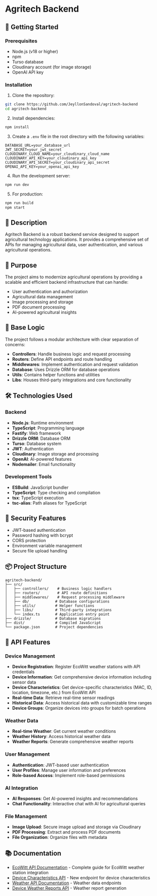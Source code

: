 # Agritech Backend

## 🚀 Getting Started

### Prerequisites
- Node.js (v18 or higher)
- npm
- Turso database
- Cloudinary account (for image storage)
- OpenAI API key

### Installation

1. Clone the repository:
```bash
git clone https://github.com/JeyllonSandoval/agritech-backend
cd agritech-backend
```

2. Install dependencies:
```bash
npm install
```

3. Create a `.env` file in the root directory with the following variables:
```env
DATABASE_URL=your_database_url
JWT_SECRET=your_jwt_secret
CLOUDINARY_CLOUD_NAME=your_cloudinary_cloud_name
CLOUDINARY_API_KEY=your_cloudinary_api_key
CLOUDINARY_API_SECRET=your_cloudinary_api_secret
OPENAI_API_KEY=your_openai_api_key
```

4. Run the development server:
```bash
npm run dev
```

5. For production:
```bash
npm run build
npm start
```

## 📝 Description

Agritech Backend is a robust backend service designed to support agricultural technology applications. It provides a comprehensive set of APIs for managing agricultural data, user authentication, and various agricultural operations.

## 🎯 Purpose

The project aims to modernize agricultural operations by providing a scalable and efficient backend infrastructure that can handle:
- User authentication and authorization
- Agricultural data management
- Image processing and storage
- PDF document processing
- AI-powered agricultural insights

## 🧠 Base Logic

The project follows a modular architecture with clear separation of concerns:
- **Controllers**: Handle business logic and request processing
- **Routers**: Define API endpoints and route handling
- **Middlewares**: Implement authentication and request validation
- **Database**: Uses Drizzle ORM for database operations
- **Utils**: Contains helper functions and utilities
- **Libs**: Houses third-party integrations and core functionality

## 🛠️ Technologies Used

### Backend
- **Node.js**: Runtime environment
- **TypeScript**: Programming language
- **Fastify**: Web framework
- **Drizzle ORM**: Database ORM
- **Turso**: Database system
- **JWT**: Authentication
- **Cloudinary**: Image storage and processing
- **OpenAI**: AI-powered features
- **Nodemailer**: Email functionality

### Development Tools
- **ESBuild**: JavaScript bundler
- **TypeScript**: Type checking and compilation
- **tsx**: TypeScript execution
- **tsc-alias**: Path aliases for TypeScript

## 🔐 Security Features
- JWT-based authentication
- Password hashing with bcrypt
- CORS protection
- Environment variable management
- Secure file upload handling

## 📦 Project Structure
```
agritech-backend/
├── src/
│   ├── controllers/    # Business logic handlers
│   ├── routers/        # API route definitions
│   ├── middlewares/    # Request processing middleware
│   ├── db/            # Database configurations
│   ├── utils/         # Helper functions
│   ├── libs/          # Third-party integrations
│   └── index.ts       # Application entry point
├── drizzle/           # Database migrations
├── dist/              # Compiled JavaScript
└── package.json       # Project dependencies
```

## 🔧 API Features

### Device Management
- **Device Registration**: Register EcoWitt weather stations with API credentials
- **Device Information**: Get comprehensive device information including sensor data
- **Device Characteristics**: Get device-specific characteristics (MAC, ID, location, timezone, etc.) from EcoWitt API
- **Real-time Data**: Retrieve real-time sensor readings
- **Historical Data**: Access historical data with customizable time ranges
- **Device Groups**: Organize devices into groups for batch operations

### Weather Data
- **Real-time Weather**: Get current weather conditions
- **Weather History**: Access historical weather data
- **Weather Reports**: Generate comprehensive weather reports

### User Management
- **Authentication**: JWT-based user authentication
- **User Profiles**: Manage user information and preferences
- **Role-based Access**: Implement role-based permissions

### AI Integration
- **AI Responses**: Get AI-powered insights and recommendations
- **Chat Functionality**: Interactive chat with AI for agricultural queries

### File Management
- **Image Upload**: Secure image upload and storage via Cloudinary
- **PDF Processing**: Extract and process PDF documents
- **File Organization**: Organize files with metadata

## 📚 Documentation

- [EcoWitt API Documentation](./ECOWITT_API.md) - Complete guide for EcoWitt weather station integration
- [Device Characteristics API](./DEVICE_CHARACTERISTICS_API.md) - New endpoint for device characteristics
- [Weather API Documentation](./WEATHER_API.md) - Weather data endpoints
- [Device Weather Reports API](./DEVICE_WEATHER_REPORTS_API.md) - Weather report generation

